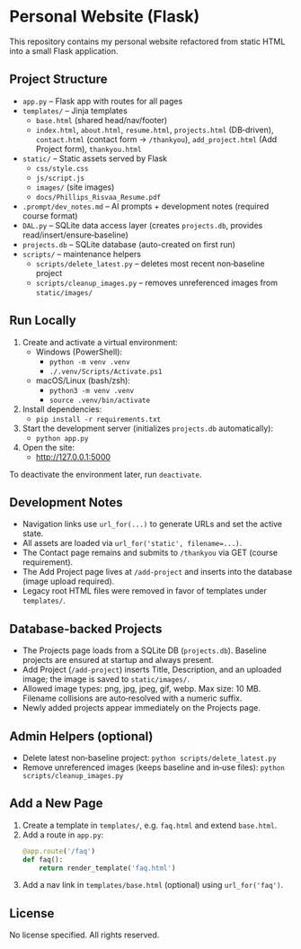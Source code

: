 # Personal Website (Flask)

This repository contains my personal website refactored from static HTML into a small Flask application.

## Project Structure 

- `app.py` – Flask app with routes for all pages 
- `templates/` – Jinja templates 
  - `base.html` (shared head/nav/footer) 
  - `index.html`, `about.html`, `resume.html`, `projects.html` (DB‑driven), `contact.html` (contact form → `/thankyou`), `add_project.html` (Add Project form), `thankyou.html` 
- `static/` – Static assets served by Flask 
  - `css/style.css` 
  - `js/script.js` 
  - `images/` (site images) 
  - `docs/Phillips_Risvaa_Resume.pdf` 
- `.prompt/dev_notes.md` – AI prompts + development notes (required course format) 
- `DAL.py` – SQLite data access layer (creates `projects.db`, provides read/insert/ensure‑baseline) 
- `projects.db` – SQLite database (auto-created on first run) 
- `scripts/` – maintenance helpers
  - `scripts/delete_latest.py` – deletes most recent non‑baseline project
  - `scripts/cleanup_images.py` – removes unreferenced images from `static/images/`

## Run Locally

1. Create and activate a virtual environment:
   - Windows (PowerShell):
     - `python -m venv .venv`
     - `./.venv/Scripts/Activate.ps1`
   - macOS/Linux (bash/zsh):
     - `python3 -m venv .venv`
     - `source .venv/bin/activate`
2. Install dependencies: 
   - `pip install -r requirements.txt` 
3. Start the development server (initializes `projects.db` automatically): 
   - `python app.py` 
4. Open the site: 
   - http://127.0.0.1:5000 

To deactivate the environment later, run `deactivate`. 

## Development Notes

- Navigation links use `url_for(...)` to generate URLs and set the active state.
- All assets are loaded via `url_for('static', filename=...)`.
- The Contact page remains and submits to `/thankyou` via GET (course requirement).
- The Add Project page lives at `/add-project` and inserts into the database (image upload required).
- Legacy root HTML files were removed in favor of templates under `templates/`. 

## Database-backed Projects

- The Projects page loads from a SQLite DB (`projects.db`). Baseline projects are ensured at startup and always present.
- Add Project (`/add-project`) inserts Title, Description, and an uploaded image; the image is saved to `static/images/`.
- Allowed image types: png, jpg, jpeg, gif, webp. Max size: 10 MB. Filename collisions are auto‑resolved with a numeric suffix.
- Newly added projects appear immediately on the Projects page.

## Admin Helpers (optional)

- Delete latest non‑baseline project: `python scripts/delete_latest.py`
- Remove unreferenced images (keeps baseline and in‑use files): `python scripts/cleanup_images.py`

## Add a New Page

1. Create a template in `templates/`, e.g. `faq.html` and extend `base.html`.
2. Add a route in `app.py`:
   ```python
   @app.route('/faq')
   def faq():
       return render_template('faq.html')
   ```
3. Add a nav link in `templates/base.html` (optional) using `url_for('faq')`.

## License

No license specified. All rights reserved.

